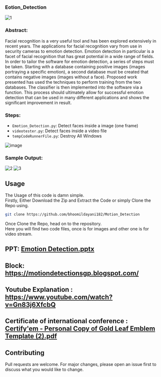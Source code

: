 ### Eotion_Detection

![1](https://user-images.githubusercontent.com/98962947/191073156-f16b7bd9-b0e6-449d-9f66-e2b08dd92b65.png)

### Abstract:

Facial recognition is a very useful tool and has been explored extensively in recent years. The applications for facial recognition vary from use in security cameras to emotion detection. Emotion detection in particular is a facet of facial recognition that has great potential in a wide range of fields. In order to tailor the software for emotion detection, a series of steps must be taken. Starting with a database containing positive images (images portraying a specific emotion), a second database must be created that contains negative images (images without a face). Proposed work presented has used the techniques to perform training from the two databases. The classifier is then implemented into the software via a function. This process should ultimately allow for successful emotion detection that can be used in many different applications and shows the significant improvement in result.

### Steps:

- `Emotion_Detection.py`: Detect faces inside a image (one frame)
- `videotester.py`: Detect faces inside a video file
- `tempCodeRunnerFile.py`: Destroy All Windows

![image](https://user-images.githubusercontent.com/98962947/191073870-14bf8e36-2543-4a23-a1af-f9931d219e74.png)

### Sample Output:

![2](https://user-images.githubusercontent.com/98962947/191072277-810c2b9d-6e8d-4308-b1d3-8fe16e04b6c9.png)
![3](https://user-images.githubusercontent.com/98962947/191072282-3832abf8-7deb-4790-9a85-6ca88a1aef76.png)

## Usage
The Usage of this code is damn simple. 
<br>
Firstly, Either Download the Zip and Extract the Code or simply Clone the Repo using.

```bash
git clone https://github.com/bhoomildayani182/Motion_Detection
```
Once Clone the Repo, head on to the repository.
<br> 
Here you will find two code files, once is for images and other one is for video stream.

## PPT: [Emotion Detection.pptx](https://github.com/bhoomildayani182/Motion_Detection/files/9600935/Emotion.Detection.pptx)

## Block: https://motiondetectionsgp.blogspot.com/

## Youtube Explanation : https://www.youtube.com/watch?v=Gn83j6XfcbQ

## Certificate of international conference : [Certify'em - Personal Copy of Gold Leaf Emblem Template (2).pdf](https://github.com/bhoomildayani182/Motion_Detection/files/9600976/Certify.em.-.Personal.Copy.of.Gold.Leaf.Emblem.Template.2.pdf)


## Contributing

Pull requests are welcome. For major changes, please open an issue first to discuss what you would like to change.
